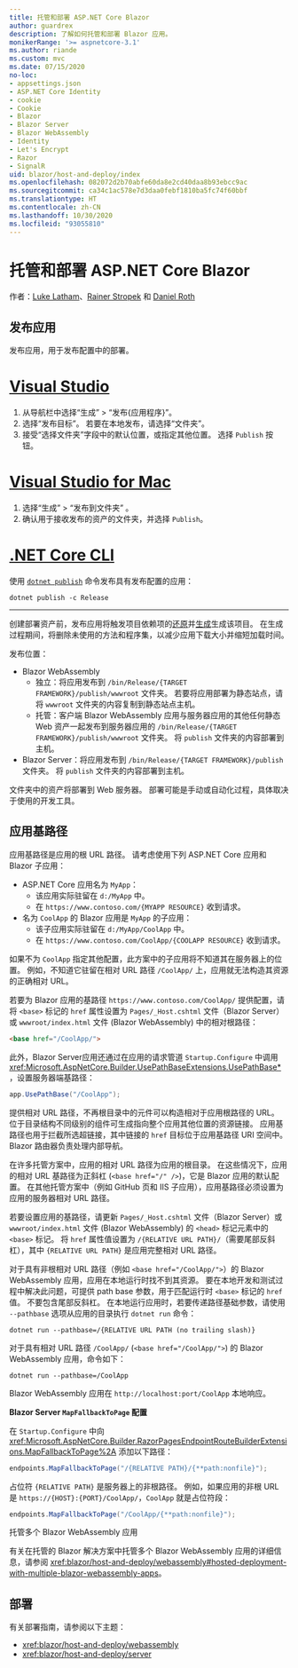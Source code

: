 ```yaml
---
title: 托管和部署 ASP.NET Core Blazor
author: guardrex
description: 了解如何托管和部署 Blazor 应用。
monikerRange: '>= aspnetcore-3.1'
ms.author: riande
ms.custom: mvc
ms.date: 07/15/2020
no-loc:
- appsettings.json
- ASP.NET Core Identity
- cookie
- Cookie
- Blazor
- Blazor Server
- Blazor WebAssembly
- Identity
- Let's Encrypt
- Razor
- SignalR
uid: blazor/host-and-deploy/index
ms.openlocfilehash: 082072d2b70abfe60da8e2cd40daa8b93ebcc9ac
ms.sourcegitcommit: ca34c1ac578e7d3daa0febf1810ba5fc74f60bbf
ms.translationtype: HT
ms.contentlocale: zh-CN
ms.lasthandoff: 10/30/2020
ms.locfileid: "93055810"
---
```

# <a name="host-and-deploy-aspnet-core-no-locblazor"></a>托管和部署 ASP.NET Core Blazor

作者：[Luke Latham](https://github.com/guardrex)、[Rainer Stropek](https://www.timecockpit.com) 和 [Daniel Roth](https://github.com/danroth27)

## <a name="publish-the-app"></a>发布应用

发布应用，用于发布配置中的部署。

# <a name="visual-studio"></a>[Visual Studio](#tab/visual-studio)

1. 从导航栏中选择“生成” > “发布{应用程序}”。
1. 选择“发布目标”。 若要在本地发布，请选择“文件夹”。
1. 接受“选择文件夹”字段中的默认位置，或指定其他位置。 选择 `Publish` 按钮。

# <a name="visual-studio-for-mac"></a>[Visual Studio for Mac](#tab/visual-studio-mac)

1. 选择“生成” > “发布到文件夹” 。
1. 确认用于接收发布的资产的文件夹，并选择 `Publish`。

# <a name="net-core-cli"></a>[.NET Core CLI](#tab/netcore-cli)

使用 [`dotnet publish`](/dotnet/core/tools/dotnet-publish) 命令发布具有发布配置的应用：

```dotnetcli
dotnet publish -c Release
```

---

创建部署资产前，发布应用将触发项目依赖项的[还原](/dotnet/core/tools/dotnet-restore)并[生成](/dotnet/core/tools/dotnet-build)生成该项目。 在生成过程期间，将删除未使用的方法和程序集，以减少应用下载大小并缩短加载时间。

发布位置：

* Blazor WebAssembly
  * 独立：将应用发布到 `/bin/Release/{TARGET FRAMEWORK}/publish/wwwroot` 文件夹。 若要将应用部署为静态站点，请将 `wwwroot` 文件夹的内容复制到静态站点主机。
  * 托管：客户端 Blazor WebAssembly 应用与服务器应用的其他任何静态 Web 资产一起发布到服务器应用的 `/bin/Release/{TARGET FRAMEWORK}/publish/wwwroot` 文件夹。 将 `publish` 文件夹的内容部署到主机。
* Blazor Server：将应用发布到 `/bin/Release/{TARGET FRAMEWORK}/publish` 文件夹。 将 `publish` 文件夹的内容部署到主机。

文件夹中的资产将部署到 Web 服务器。 部署可能是手动或自动化过程，具体取决于使用的开发工具。

## <a name="app-base-path"></a>应用基路径

应用基路径是应用的根 URL 路径。 请考虑使用下列 ASP.NET Core 应用和 Blazor 子应用：

* ASP.NET Core 应用名为 `MyApp`：
  * 该应用实际驻留在 `d:/MyApp` 中。
  * 在 `https://www.contoso.com/{MYAPP RESOURCE}` 收到请求。
* 名为 `CoolApp` 的 Blazor 应用是 `MyApp` 的子应用：
  * 该子应用实际驻留在 `d:/MyApp/CoolApp` 中。
  * 在 `https://www.contoso.com/CoolApp/{COOLAPP RESOURCE}` 收到请求。

如果不为 `CoolApp` 指定其他配置，此方案中的子应用将不知道其在服务器上的位置。 例如，不知道它驻留在相对 URL 路径 `/CoolApp/` 上，应用就无法构造其资源的正确相对 URL。

若要为 Blazor 应用的基路径 `https://www.contoso.com/CoolApp/` 提供配置，请将 `<base>` 标记的 `href` 属性设置为 `Pages/_Host.cshtml` 文件（Blazor Server）或 `wwwroot/index.html` 文件 (Blazor WebAssembly) 中的相对根路径：

```html
<base href="/CoolApp/">
```

此外，Blazor Server应用还通过在应用的请求管道 `Startup.Configure` 中调用 <xref:Microsoft.AspNetCore.Builder.UsePathBaseExtensions.UsePathBase*>，设置服务器端基路径：

```csharp
app.UsePathBase("/CoolApp");
```

提供相对 URL 路径，不再根目录中的元件可以构造相对于应用根路径的 URL。 位于目录结构不同级别的组件可生成指向整个应用其他位置的资源链接。 应用基路径也用于拦截所选超链接，其中链接的 `href` 目标位于应用基路径 URI 空间中。 Blazor 路由器负责处理内部导航。

在许多托管方案中，应用的相对 URL 路径为应用的根目录。 在这些情况下，应用的相对 URL 基路径为正斜杠 (`<base href="/" />`)，它是 Blazor 应用的默认配置。 在其他托管方案中（例如 GitHub 页和 IIS 子应用），应用基路径必须设置为应用的服务器相对 URL 路径。

若要设置应用的基路径，请更新 `Pages/_Host.cshtml` 文件（Blazor Server）或 `wwwroot/index.html` 文件 (Blazor WebAssembly) 的 `<head>` 标记元素中的 `<base>` 标记。 将 `href` 属性值设置为 `/{RELATIVE URL PATH}/`（需要尾部反斜杠），其中 `{RELATIVE URL PATH}` 是应用完整相对 URL 路径。

对于具有非根相对 URL 路径（例如 `<base href="/CoolApp/">`）的 Blazor WebAssembly 应用，应用在本地运行时找不到其资源。 要在本地开发和测试过程中解决此问题，可提供 path base 参数，用于匹配运行时 `<base>` 标记的 `href` 值。 不要包含尾部反斜杠。 在本地运行应用时，若要传递路径基础参数，请使用 `--pathbase` 选项从应用的目录执行 `dotnet run` 命令：

```dotnetcli
dotnet run --pathbase=/{RELATIVE URL PATH (no trailing slash)}
```

对于具有相对 URL 路径 `/CoolApp/` (`<base href="/CoolApp/">`) 的 Blazor WebAssembly 应用，命令如下：

```dotnetcli
dotnet run --pathbase=/CoolApp
```

Blazor WebAssembly 应用在 `http://localhost:port/CoolApp` 本地响应。

**Blazor Server `MapFallbackToPage` 配置**

在 `Startup.Configure` 中向 <xref:Microsoft.AspNetCore.Builder.RazorPagesEndpointRouteBuilderExtensions.MapFallbackToPage%2A> 添加以下路径：

```csharp
endpoints.MapFallbackToPage("/{RELATIVE PATH}/{**path:nonfile}");
```

占位符 `{RELATIVE PATH}` 是服务器上的非根路径。 例如，如果应用的非根 URL 是 `https://{HOST}:{PORT}/CoolApp/`，`CoolApp` 就是占位符段：

```csharp
endpoints.MapFallbackToPage("/CoolApp/{**path:nonfile}");
```

托管多个 Blazor WebAssembly 应用

有关在托管的 Blazor 解决方案中托管多个 Blazor WebAssembly 应用的详细信息，请参阅 <xref:blazor/host-and-deploy/webassembly#hosted-deployment-with-multiple-blazor-webassembly-apps>。

## <a name="deployment"></a>部署

有关部署指南，请参阅以下主题：

* <xref:blazor/host-and-deploy/webassembly>
* <xref:blazor/host-and-deploy/server>
